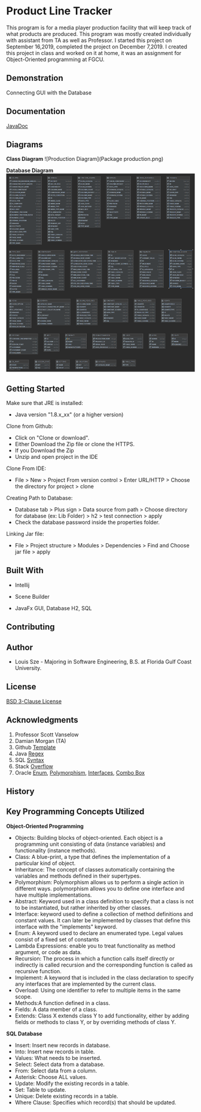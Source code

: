 
# Product Line Tracker
This program is for a media player production facility that will keep track of what products are produced. 
This program was mostly created individually with assistant from TA as well as Professor.
I started this project on September 16,2019, completed the project on December 7,2019.
I created this project in class and worked on it at home, it was an assignment for Object-Oriented programming
at FGCU.

## Demonstration
Connecting GUI with the Database

## Documentation
[JavaDoc](https://github.com/Lsze5821/ProductLineOOPFXDB/blob/master/docs/index.html)

 
## Diagrams
**Class Diagram**
![Production Diagram](Package production.png)

**Database Diagram**
![Production DataBase](DB.png)



## Getting Started
Make sure that JRE is installed:
* Java version "1.8.x_xx" (or a higher version)

Clone from Github:
* Click on "Clone or download".
* Either Download the Zip file or clone the HTTPS.
* If you Download the Zip
* Unzip and open project in the IDE

Clone From IDE:
* File > New > Project From version control > Enter URL/HTTP > Choose the directory for project > clone

Creating Path to Database:
* Database tab > Plus sign > Data source from path > Choose directory for database (ex: Lib Folder) > h2 > test connection > apply
* Check the database password inside the properties folder.

Linking Jar file:
* File > Project structure > Modules > Dependencies > Find and Choose jar file > apply



## Built With
* Intellij

* Scene Builder

* JavaFx GUI, Database H2, SQL
## Contributing

## Author
* Louis Sze - Majoring in Software Engineering, B.S. at Florida Gulf Coast University.

## License
[BSD 3-Clause License](https://github.com/Lsze5821/ProductLineOOPFXDB/blob/master/LICENSE)

## Acknowledgments
1. Professor Scott Vanselow
2. Damian Morgan (TA)
3. Github [Template](https://github.com/PV-COP/PV-README-TEMPLATE/blob/master/TemplateWithInfo.md)
4. Java [Regex](https://regex101.com/)
5. SQL [Syntax](https://www.w3schools.com/sql/sql_syntax.asp)
6. Stack [Overflow](https://stackoverflow.com/)
7. Oracle [Enum](https://docs.oracle.com/javase/tutorial/java/javaOO/enum.html), [Polymorphism](https://docs.oracle.com/javase/tutorial/java/IandI/polymorphism.html), [Interfaces](https://docs.oracle.com/javase/tutorial/java/IandI/createinterface.html), [Combo Box](https://docs.oracle.com/javase/tutorial/uiswing/components/combobox.html)

## History


## Key Programming Concepts Utilized
**Object-Oriented Programming**

* Objects: Building blocks of object-oriented. Each object is a programming unit consisting of data (instance variables) and functionality (instance methods).
* Class: A blue-print, a type that defines the implementation of a particular kind of object.
* Inheritance: The concept of classes automatically containing the variables and methods defined in their supertypes.
* Polymorphism: Polymorphism allows us to perform a single action in different ways. polymorphism allows you to define one interface and have multiple implementations.
* Abstract: Keyword used in a class definition to specify that a class is not to be instantiated, but rather inherited by other classes.
* Interface: keyword used to define a collection of method definitions and constant values. It can later be implemented by classes that define this interface with the "implements" keyword.
* Enum: A keyword used to declare an enumerated type. Legal values consist of a fixed set of constants
* Lambda Expressions: enable you to treat functionality as method argument, or code as data.
* Recursion: The process in which a function calls itself directly or indirectly is called recursion and the corresponding function is called as recursive function.
* Implement: A keyword that is included in the class declaration to specify any interfaces that are implemented by the current class.
* Overload: Using one identifier to refer to multiple items in the same scope.
* Methods:A function defined in a class.
* Fields: A data member of a class.
* Extends: Class X extends class Y to add functionality, either by adding fields or methods to class Y, or by overriding methods of class Y.

**SQL Database**

* Insert: Insert new records in database.
* Into: Insert new records in table.
* Values: What needs to be inserted.
* Select: Select data from a database.
* From: Select data from a column.
* Asterisk: Choose ALL values.
* Update: Modify the existing records in a table.
* Set: Table to update.
* Unique: Delete existing records in a table.
* Where Clause: Specifies which record(s) that should be updated.

